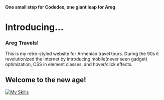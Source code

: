 #### One small step for Codedex, one giant leap for Areg
# Introducing...
### Areg Travels!
This is my retro-styled website for Armenian travel tours. 
During the 90s it revolutionized the internet by introducing mobile(never seen gadget) optimization, CSS in element classes, and hover/click effects.

## Welcome to the new age!

[![My Skills](https://skillicons.dev/icons?i=vite,react,webstorm,netlify,cloudflare,typescript,github)](https://skillicons.dev)